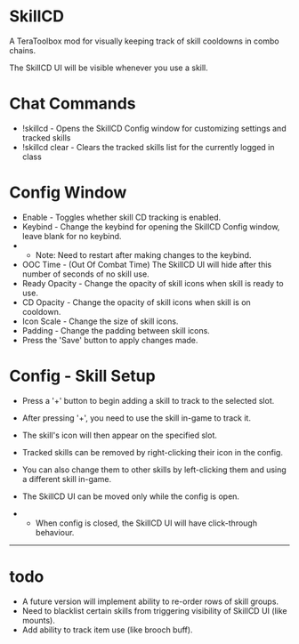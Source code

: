 # SkillCD

A TeraToolbox mod for visually keeping track of skill cooldowns in combo chains.

The SkillCD UI will be visible whenever you use a skill.

# Chat Commands
* !skillcd - Opens the SkillCD Config window for customizing settings and tracked skills
* !skillcd clear - Clears the tracked skills list for the currently logged in class

# Config Window
* Enable - Toggles whether skill CD tracking is enabled.
* Keybind - Change the keybind for opening the SkillCD Config window, leave blank for no keybind.
* *	Note: Need to restart after making changes to the keybind.
* OOC Time - (Out Of Combat Time) The SkillCD UI will hide after this number of seconds of no skill use.
* Ready Opacity - Change the opacity of skill icons when skill is ready to use.
* CD Opacity - Change the opacity of skill icons when skill is on cooldown.
* Icon Scale - Change the size of skill icons.
* Padding - Change the padding between skill icons.
* Press the 'Save' button to apply changes made.
	
# Config - Skill Setup
* Press a '+' button to begin adding a skill to track to the selected slot.
* After pressing '+', you need to use the skill in-game to track it.
* The skill's icon will then appear on the specified slot.
	
* Tracked skills can be removed by right-clicking their icon in the config.
* You can also change them to other skills by left-clicking them and using a different skill in-game.
	
* The SkillCD UI can be moved only while the config is open.
* * When config is closed, the SkillCD UI will have click-through behaviour.
	
---

# todo
* A future version will implement ability to re-order rows of skill groups.
* Need to blacklist certain skills from triggering visibility of SkillCD UI (like mounts).
* Add ability to track item use (like brooch buff).

